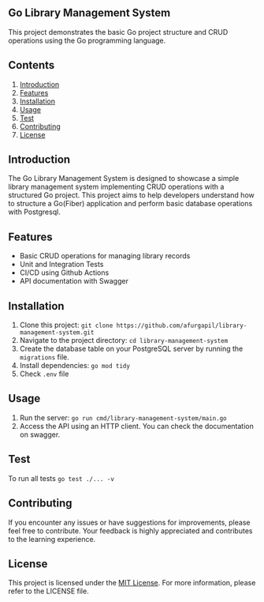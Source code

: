 ## Go Library Management System

This project demonstrates the basic Go project structure and CRUD operations using the Go programming language.

## Contents

1. [Introduction](#introduction)
2. [Features](#features)
3. [Installation](#installation)
4. [Usage](#usage)
5. [Test](#test)
6. [Contributing](#contributing)
7. [License](#license)

## Introduction

The Go Library Management System is designed to showcase a simple library management system implementing CRUD operations with a structured Go project. This project aims to help developers understand how to structure a Go(Fiber) application and perform basic database operations with Postgresql.

## Features

- Basic CRUD operations for managing library records
- Unit and Integration Tests
- CI/CD using Github Actions
- API documentation with Swagger

## Installation

1. Clone this project: `git clone https://github.com/afurgapil/library-management-system.git`
2. Navigate to the project directory: `cd library-management-system`
3. Create the database table on your PostgreSQL server by running the `migrations` file.
4. Install dependencies: `go mod tidy`
5. Check `.env` file

## Usage

1. Run the server: `go run cmd/library-management-system/main.go`
2. Access the API using an HTTP client. You can check the documentation on swagger.

## Test

To run all tests `go test ./... -v`

## Contributing

If you encounter any issues or have suggestions for improvements, please feel free to contribute. Your feedback is highly appreciated and contributes to the learning experience.

## License

This project is licensed under the [MIT License](LICENSE). For more information, please refer to the LICENSE file.
